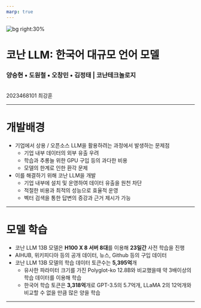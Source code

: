 ```yaml
---
marp: true
---
```

![bg right:30%](https://i0.wp.com/bdtechtalks.com/wp-content/uploads/2016/08/8384110298_b0bc7d6435_o.jpg?resize=696%2C522&ssl=1)
# **코난 LLM: 한국어 대규모 언어 모델**
### 양승현 • 도원철 • 오창민 • 김정태 | 코난테크놀로지
<br />
 2023468101 최강훈

---
# 개발배경
- 기업에서 상용 / 오픈소스 LLM을 활용하려는 과정에서 발생하는 문제점
  - 기업 내부 데이터의 외부 유출 우려
  - 학습과 추롱늘 위한 GPU 구입 등의 과다한 비용
  - 모델의 한계로 인한 환각 문제
- 이를 해결하기 위해 코난 LLM을 개발
  - 기업 내부에 설치 및 운영하여 데이터 유출을 원천 차단
  - 적절한 비용과 최적의 성능으로 효율적 운영
  - 벡터 검색을 통한 답변의 증강과 근거 제시가 가능
---
# 모델 학습
- 코난 LLM 13B 모델은 **H100 X 8 서버 8대**를 이용해 **23일간** 사전 학습을 진행
- AIHUB, 위키피디아 등의 공개 데이터, 뉴스, Github 등의 구입 데이터
- 코난 LLM 13B 모델의 학습 데이터 토큰수는 **5,395억**개
  - 유사한 파라미터 크기를 가진 Polyglot-ko 12.8B와 비교했을때 약 3배이상의 학습 데이터를 이용해 학습
  - 한국어 학습 토큰은 **3,318억**개로 GPT-3.5의 5.7억개, LLaMA 2의 12억개와 비교할 수 없을 만큼 많은 양을 학습
  
---